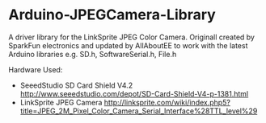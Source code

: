 # Arduino-JPEGCamera-Library
A driver library for the LinkSprite JPEG Color Camera. Originall created by SparkFun electronics and updated by AllAboutEE to work with the latest Arduino libraries e.g. SD.h, SoftwareSerial.h, File.h

Hardware Used: 
* SeeedStudio SD Card Shield V4.2 http://www.seeedstudio.com/depot/SD-Card-Shield-V4-p-1381.html
* LinkSprite JPEG Camera http://linksprite.com/wiki/index.php5?title=JPEG_2M_Pixel_Color_Camera_Serial_Interface%28TTL_level%29
